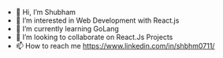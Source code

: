 - 👋 Hi, I’m Shubham
- 👀 I’m interested in Web Development with React.js
- 🌱 I’m currently learning GoLang
- 💞️ I’m looking to collaborate on React.Js Projects
- 📫 How to reach me https://www.linkedin.com/in/shbhm0711/

<!---
Shubham-0711/Shubham-0711 is a ✨ special ✨ repository because its `README.md` (this file) appears on your GitHub profile.
You can click the Preview link to take a look at your changes.
--->
